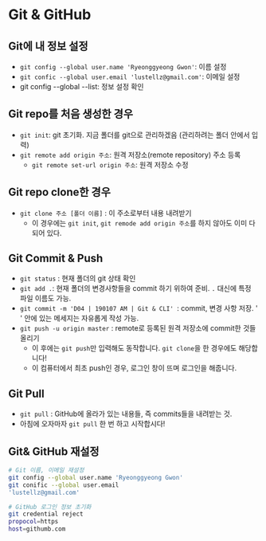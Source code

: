 # Git & GitHub

## Git에 내 정보 설정

- `git config --global user.name 'Ryeonggyeong Gwon'`: 이름 설정
- `git confic --global user.email 'lustellz@gmail.com'`: 이메일 설정
- git config --global --list: 정보 설정 확인

## Git repo를 처음 생성한 경우

- `git init`: git 초기화. 지금 폴더를 git으로 관리하겠음 (관리하려는 폴더 안에서 입력)
- `git remote add origin 주소`: 원격 저장소(remote repository) 주소 등록
  - `git remote set-url origin 주소`: 원격 저장소 수정

## Git repo clone한 경우

- `git clone 주소 [폴더 이름]` : 이 주소로부터 내용 내려받기
  - 이 경우에는 `git init`, `git remode add origin 주소`를 하지 않아도 이미 다 되어 있다.

## Git Commit & Push

- `git status` : 현재 폴더의 git 상태 확인
- `git add .`: 현재 폴더의 변경사항들을 commit 하기 위하여 준비. `.` 대신에 특정 파일 이름도 가능.
- `git commit -m 'D04 | 190107 AM | Git & CLI' `: commit, 변경 사항 저장. ' ' 안에 있는 메세지는 자유롭게 작성 가능.
- `git push -u origin master` : remote로 등록된 원격 저장소에 commit한 것들 올리기
  - 이 후에는 `git push`만 입력해도 동작합니다. `git clone`을 한 경우에도 해당합니다!
  - 이 컴퓨터에서 최초 push인 경우, 로그인 창이 뜨며 로그인을 해줍니다.

## Git Pull

- `git pull` : GitHub에 올라가 있는 내용들, 즉 commits들을 내려받는 것.
- 아침에 오자마자 `git pull` 한 번 하고 시작합시다!



## Git& GitHub 재설정

```bash
# Git 이름, 이메일 재설정
git config --global user.name 'Ryeonggyeong Gwon'
git conific --global user.email
'lustellz@gmail.com'

# GitHub 로그인 정보 초기화
git credential reject
propocol=https
host=githumb.com
```





